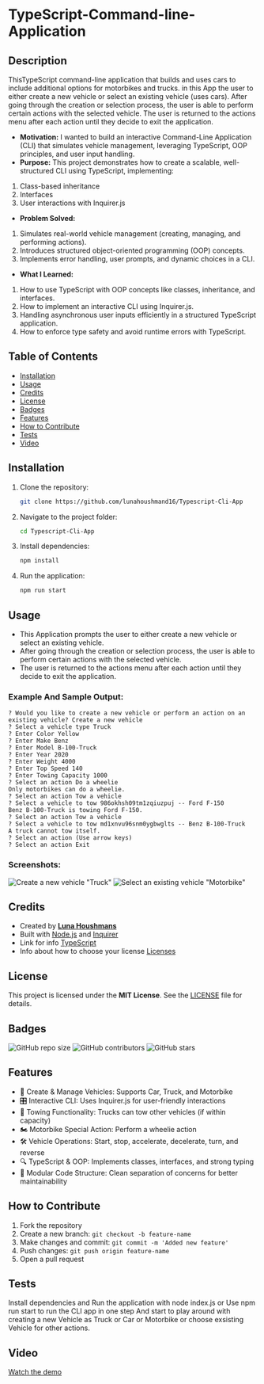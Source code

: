 # TypeScript-Command-line-Application

## Description
ThisTypeScript command-line application that builds and uses cars to include additional options for motorbikes and trucks.
in this App the user to either create a new vehicle or select an existing vehicle (uses cars). After going through the creation or selection process, the user is able to perform certain actions with the selected vehicle. The user is returned to the actions menu after each action until they decide to exit the application.

- **Motivation:** I wanted to build an interactive Command-Line Application (CLI) that simulates vehicle management, leveraging TypeScript, OOP principles, and user input handling.
- **Purpose:** This project demonstrates how to create a scalable, well-structured CLI using TypeScript, implementing:

1. Class-based inheritance
2. Interfaces
3. User interactions with Inquirer.js
- **Problem Solved:** 
1. Simulates real-world vehicle management (creating, managing, and performing actions).
2. Introduces structured object-oriented programming (OOP) concepts.
3. Implements error handling, user prompts, and dynamic choices in a CLI.
- **What I Learned:** 
1. How to use TypeScript with OOP concepts like classes, inheritance, and interfaces.
2. How to implement an interactive CLI using Inquirer.js.
3. Handling asynchronous user inputs efficiently in a structured TypeScript application.
4. How to enforce type safety and avoid runtime errors with TypeScript.

## Table of Contents

- [Installation](#installation)
- [Usage](#usage)
- [Credits](#credits)
- [License](#license)
- [Badges](#badges)
- [Features](#features)
- [How to Contribute](#how-to-contribute)
- [Tests](#tests)
- [Video](#video)

## Installation

1. Clone the repository:
   ```sh
   git clone https://github.com/lunahoushmand16/Typescript-Cli-App
   ```
2. Navigate to the project folder:
   ```sh
   cd Typescript-Cli-App
   ```
3. Install dependencies:
   ```sh
   npm install
   ```
4. Run the application:
   ```sh
   npm run start
   ```

## Usage

- This Application prompts the user to either create a new vehicle or select an existing vehicle. 
- After going through the creation or selection process, the user is able to perform certain actions with the selected vehicle. 
- The user is returned to the actions menu after each action until they decide to exit the application.

### Example And Sample Output:

```
? Would you like to create a new vehicle or perform an action on an existing vehicle? Create a new vehicle
? Select a vehicle type Truck
? Enter Color Yellow
? Enter Make Benz
? Enter Model B-100-Truck
? Enter Year 2020
? Enter Weight 4000
? Enter Top Speed 140
? Enter Towing Capacity 1000
? Select an action Do a wheelie
Only motorbikes can do a wheelie.
? Select an action Tow a vehicle
? Select a vehicle to tow 986okhsh09tm1zqiuzpuj -- Ford F-150
Benz B-100-Truck is towing Ford F-150.
? Select an action Tow a vehicle
? Select a vehicle to tow md1xnvu96snm0ygbwglts -- Benz B-100-Truck
A truck cannot tow itself.
? Select an action (Use arrow keys)
? Select an action Exit
```

### Screenshots:

![Create a new vehicle "Truck"](./Images/Truck-EX.png)
![Select an existing vehicle "Motorbike"](./Images/Motorbike_EX.png)

## Credits

- Created by **[Luna Houshmans](https://github.com/lunahoushmand16)**
- Built with [Node.js](https://nodejs.org/) and [Inquirer](https://www.npmjs.com/package/inquirer)
- Link for info [TypeScript](https://www.typescriptlang.org/docs/handbook/2/functions.html)
- Info about how to choose your license [Licenses](https://choosealicense.com/licenses/)

## License

This project is licensed under the **MIT License**. See the [LICENSE](LICENSE) file for details.

## Badges

![GitHub repo size](https://img.shields.io/github/repo-size/lunahoushmand16/TypeScript-Command-line-Application)
![GitHub contributors](https://img.shields.io/githu/bcontributorslunahoushmand16TypeScript-Command-line-Application)
![GitHub stars](https://img.shields.io/github/stars/lunahoushmand16/TypeScript-Command-line-Application)

## Features

- 🚗 Create & Manage Vehicles: Supports Car, Truck, and Motorbike
- 🎛 Interactive CLI: Uses Inquirer.js for user-friendly interactions
- 🚚 Towing Functionality: Trucks can tow other vehicles (if within capacity)
- 🏍 Motorbike Special Action: Perform a wheelie action
- 🛠 Vehicle Operations: Start, stop, accelerate, decelerate, turn, and reverse
- 🔍 TypeScript & OOP: Implements classes, interfaces, and strong typing
- 📂 Modular Code Structure: Clean separation of concerns for better maintainability

## How to Contribute

1. Fork the repository
2. Create a new branch: `git checkout -b feature-name`
3. Make changes and commit: `git commit -m 'Added new feature'`
4. Push changes: `git push origin feature-name`
5. Open a pull request

## Tests

Install dependencies and Run the application with node index.js or Use npm run start to run the CLI app in one step
And start to play around with creating a new Vehicle as Truck or Car or Motorbike or choose exsisting Vehicle for other actions.

## Video

[Watch the demo](https://app.screencastify.com/v3/watch/rWX7SYr4ahaT4v7zjs27)
